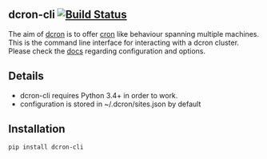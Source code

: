 ## dcron-cli [![Build Status](https://travis-ci.org/witlox/dcron.svg?branch=master)](https://travis-ci.org/witlox/dcron)

The aim of [dcron](https://github.com/witlox/dcron) is to offer [cron](https://en.wikipedia.org/wiki/Cron) like behaviour spanning multiple machines. 
This is the command line interface for interacting with a dcron cluster.
Please check the [docs](https://dcron-cli.readthedocs.io) regarding configuration and options.  

## Details

- dcron-cli requires Python 3.4+ in order to work.
- configuration is stored in ~/.dcron/sites.json by default

## Installation

``pip install dcron-cli``
